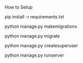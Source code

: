 How to Setup

pip install -r requirements.txt

python manage.py makemigrations

python manage.py migrate

python manage.py createsuperuser

python manage.py runserver


